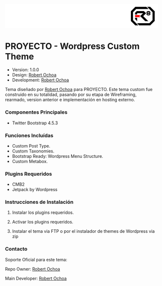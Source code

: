 ![alt tag](images/repo-logo.jpg)

# PROYECTO - Wordpress Custom Theme #

* Version: 1.0.0
* Design: [Robert Ochoa](http://www.robertochoa.com.ve/?utm_source=github_link&utm_medium=link&utm_content=PROYECTO)
* Development: [Robert Ochoa](http://www.robertochoa.com.ve/?utm_source=github_link&utm_medium=link&utm_content=PROYECTO)

Tema diseñado por [Robert Ochoa](http://www.robertochoa.com.ve/?utm_source=github_link&utm_medium=link&utm_content=PROYECTO) para PROYECTO.
Este tema custom fue construido en su totalidad, pasando por su etapa de Wireframing, rearmado, version anterior e implementación en hosting externo.

### Componentes Principales ###

* Twitter Bootstrap 4.5.3

### Funciones Incluídas ###

* Custom Post Type.
* Custom Taxonomies.
* Bootstrap Ready: Wordpress Menu Structure.
* Custom Metabox.

### Plugins Requeridos ###

* CMB2
* Jetpack by Wordpress

### Instrucciones de Instalación ###

1. Instalar los plugins requeridos.

2. Activar los plugins requeridos.

3. Instalar el tema via FTP o por el instalador de themes de Wordpress via zip

### Contacto ###

Soporte Oficial para este tema:

Repo Owner: [Robert Ochoa](http://www.robertochoa.com.ve/?utm_source=github_link&utm_medium=link&utm_content=PROYECTO)

Main Developer: [Robert Ochoa](http://www.robertochoa.com.ve/?utm_source=github_link&utm_medium=link&utm_content=PROYECTO)
